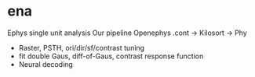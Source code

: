 # ena

Ephys single unit analysis
Our pipeline Openephys .cont -> Kilosort -> Phy
- Raster, PSTH, ori/dir/sf/contrast tuning
- fit double Gaus, diff-of-Gaus, contrast response function
- Neural decoding
